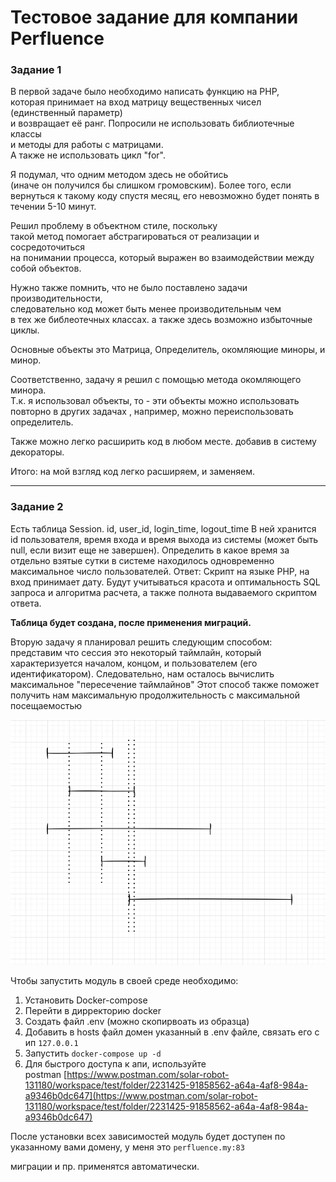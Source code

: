 
# Тестовое задание для компании Perfluence

### Задание 1

В первой задаче было необходимо написать функцию на PHP,  
которая принимает на вход матрицу вещественных чисел (единственный параметр)  
и возвращает её ранг.  Попросили не использовать библиотечные классы   
и методы для работы с матрицами.  
А также не использовать цикл "for".

Я подумал, что одним методом здесь не обойтись   
(иначе он получился бы слишком громовским). Более того, если вернуться к такому коду спустя месяц, его невозможно будет понять в течении 5-10 минут.

Решил проблему в объектном стиле, поскольку   
такой метод помогает абстрагироваться от реализации и сосредоточиться   
на понимании процесса, который выражен во взаимодействии между собой объектов.

Нужно также помнить, что не было поставлено задачи производительности,   
следовательно код может быть менее производительным чем   
в тех же библеотечных классах. а также здесь возможно избыточные циклы.

Основные объекты это Матрица, Определитель, окомляющие миноры, и минор.

Соответственно, задачу я решил с помощью метода окомляющего минора.   
Т.к. я использовал объекты, то - эти объекты можно использовать повторно в других задачах , например, можно переиспользовать определитель.

Также можно легко расширить код в любом месте. добавив в систему декораторы.

Итого: на мой взгляд код легко расширяем, и заменяем.

---
### Задание 2
Есть таблица Session.
id, user_id, login_time, logout_time
В ней хранится id пользователя, время входа и время выхода из системы (может быть null, если визит еще не завершен). Определить в какое время за отдельно взятые сутки в системе находилось одновременно максимальное число пользователей.
Ответ: Скрипт на языке PHP, на вход принимает дату. Будут учитываться красота и оптимальность  SQL запроса и алгоритма расчета, а также полнота выдаваемого скриптом ответа.

<b>Таблица будет создана, после применения миграций.</b>

Вторую задачу я планировал решить следующим способом:
представим что сессия это некоторый таймлайн, который характеризуется началом,
концом, и пользователем (его идентификатором). Следовательно, нам осталось вычислить максимальное "пересечение таймлайнов"
Этот способ также поможет получить 
нам максимальную продолжительность с максимальной посещаемостью


![img.png](img.png)



Чтобы запустить модуль в своей среде необходимо:

1.  Установить Docker-compose
2.  Перейти в дирректорию docker
3.  Создать файл .env (можно скопирвоать из образца)
4.  Добавить в hosts файл домен указанный в .env файле, связать его с ип `127.0.0.1`
5.  Запустить `docker-compose up -d`
6.  Для быстрого доступа к апи, используйте postman [https://www.postman.com/solar-robot-131180/workspace/test/folder/2231425-91858562-a64a-4af8-984a-a9346b0dc647](https://www.postman.com/solar-robot-131180/workspace/test/folder/2231425-91858562-a64a-4af8-984a-a9346b0dc647)

После установки всех зависимостей модуль будет доступен по указанному вами домену, у меня это `perfluence.my:83`

миграции и пр. применятся автоматически.